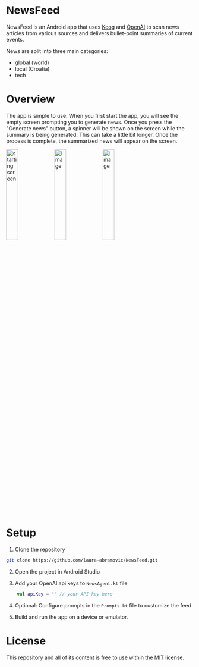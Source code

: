 # NewsFeed

NewsFeed is an Android app that uses [Koog](https://docs.koog.ai/) and [OpenAI](https://openai.com/api/) to scan news articles from various sources and delivers bullet-point summaries of current events.

News are split into three main categories: 
- global (world)
- local (Croatia)
- tech

# Overview

The app is simple to use. When you first start the app, you will see the empty screen prompting you to generate news. Once you press the "Generate news" button, a spinner will be shown on the screen while the summary is being generated. 
This can take a little bit longer. Once the process is complete, the summarized news will appear on the screen.

<img width=25% height=25% alt="starting screen" src="https://github.com/user-attachments/assets/07fe4108-68bb-49b2-8381-fc5525f1927c" />

<img width=25% height=25% alt="image" src="https://github.com/user-attachments/assets/fa01ddab-6f4b-4ea3-a44e-f50ce80df536" />

<img width=25% height=25% alt="image" src="https://github.com/user-attachments/assets/816de0b2-0791-4c20-b232-7242acfd9498" />

# Setup

1. Clone the repository

```bash
git clone https://github.com/laura-abramovic/NewsFeed.git
```

2. Open the project in Android Studio
  
3. Add your OpenAI api keys to `NewsAgent.kt` file

```kotlin
    val apiKey = "" // your API key here
```
4. Optional: Configure prompts in the `Prompts.kt` file to customize the feed

5. Build and run the app on a device or emulator.

# License 

This repository and all of its content is free to use within the [MIT](https://github.com/laura-abramovic/NewsFeed?tab=MIT-1-ov-file) license.

